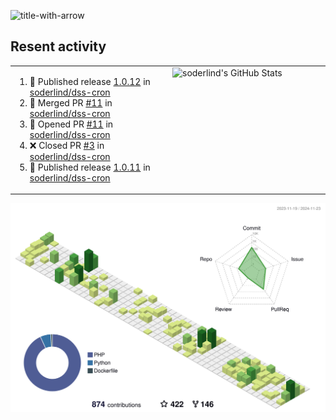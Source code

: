 
![title-with-arrow](https://github.com/soderlind/soderlind/assets/1649452/0f685042-97c3-46ba-b290-804d07f05370)



## Resent activity

<table width="100%" border="0"><tr><td width="49%">

<!--START_SECTION:activity-->
1. 🚀 Published release [1.0.12](https://github.com/soderlind/dss-cron/releases/tag/1.0.12) in [soderlind/dss-cron](https://github.com/soderlind/dss-cron)
2. 🎉 Merged PR [#11](https://github.com/soderlind/dss-cron/pull/11) in [soderlind/dss-cron](https://github.com/soderlind/dss-cron)
3. 💪 Opened PR [#11](https://github.com/soderlind/dss-cron/pull/11) in [soderlind/dss-cron](https://github.com/soderlind/dss-cron)
4. ❌ Closed PR [#3](https://github.com/soderlind/dss-cron/pull/3) in [soderlind/dss-cron](https://github.com/soderlind/dss-cron)
5. 🚀 Published release [1.0.11](https://github.com/soderlind/dss-cron/releases/tag/1.0.11) in [soderlind/dss-cron](https://github.com/soderlind/dss-cron)
<!--END_SECTION:activity-->
  </td>
<td width="49%" valign="top">
     <img  alt="soderlind's GitHub Stats" src="https://awesome-github-stats.azurewebsites.net/user-stats/soderlind?cardType=octocat&theme=github&preferLogin=false&Title=FFFFFF&Border=FFFFFF" />
</td></tr></table>


![](./profile-3d-contrib/profile-green-animate.svg)


